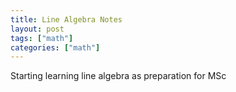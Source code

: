 ```yaml
---
title: Line Algebra Notes
layout: post
tags: ["math"]
categories: ["math"]
---
```


Starting learning line algebra as preparation for MSc
